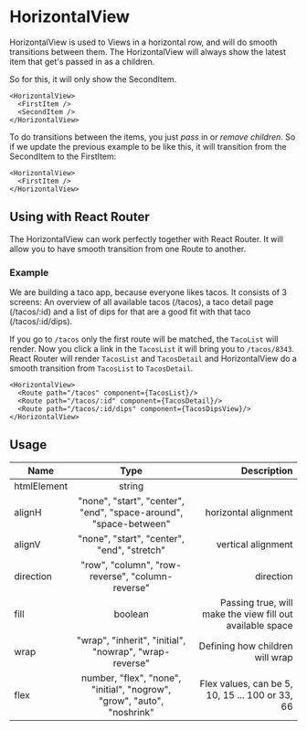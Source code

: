 <!-- 
This is an auto-generated markdown. 
You can change it in "/Users/daniel/Dev/allthings/elements/src/HorizontalView/HorizontalView.tsx" and run build:docs to update this file.
-->
# HorizontalView
HorizontalView is used to Views in a horizontal row, and will do smooth transitions between them.
The HorizontalView will always show the latest item that get's passed in as a children.

So for this, it will only show the SecondItem.
```
<HorizontalView>
  <FirstItem />
  <SecondItem />
</HorizontalView>
```

To do transitions between the items, you just *pass* in or *remove children*. So if we update the previous example
to be like this, it will transition from the SecondItem to the FirstItem:

```
<HorizontalView>
  <FirstItem />
</HorizontalView>
```

## Using with React Router
The HorizontalView can work perfectly together with React Router. It will allow you
to have smooth transition from one Route to another.

### Example
We are building a taco app, because everyone likes tacos. It consists of 3 screens:
An overview of all available tacos (/tacos), a taco detail page (/tacos/:id) and a list of dips for that are
a good fit with that taco (/tacos/:id/dips).

If you go to `/tacos` only the first route will be matched, the `TacoList` will render.
Now you click a link in the `TacosList` it will bring you to `/tacos/8343`. React Router will
render `TacosList` and `TacosDetail` and HorizontalView do a smooth transition from `TacosList` to
`TacosDetail`.

```
<HorizontalView>
  <Route path="/tacos" component={TacosList}/>
  <Route path="/tacos/:id" component={TacosDetail}/>
  <Route path="/tacos/:id/dips" component={TacosDipsView}/>
</HorizontalView>
```
## Usage
| Name        | Type           | Description  |
| ----------- |:--------------:| ------------:|
|htmlElement|string|
|alignH|"none", "start", "center", "end", "space-around", "space-between"|horizontal alignment
|alignV|"none", "start", "center", "end", "stretch"|vertical alignment
|direction|"row", "column", "row-reverse", "column-reverse"|direction
|fill|boolean|Passing true, will make the view fill out available space
|wrap|"wrap", "inherit", "initial", "nowrap", "wrap-reverse"|Defining how children will wrap
|flex|number, "flex", "none", "initial", "nogrow", "grow", "auto", "noshrink"|Flex values, can be 5, 10, 15 ... 100 or 33, 66
